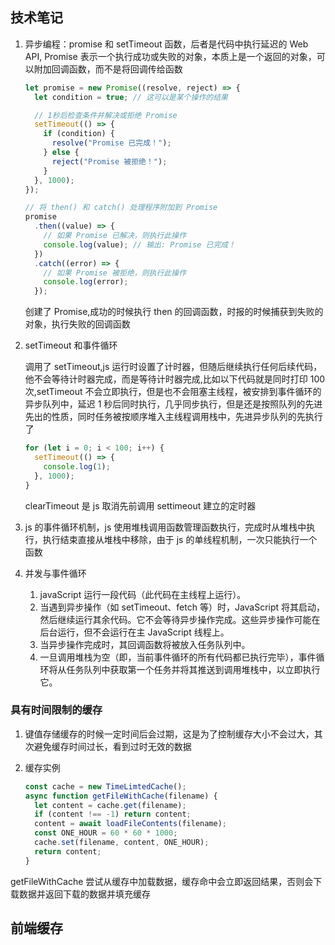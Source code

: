 ## 技术笔记

1. 异步编程：promise 和 setTimeout 函数，后者是代码中执行延迟的 Web API, Promise 表示一个执行成功或失败的对象，本质上是一个返回的对象，可以附加回调函数，而不是将回调传给函数

   ```js
   let promise = new Promise((resolve, reject) => {
     let condition = true; // 这可以是某个操作的结果

     // 1秒后检查条件并解决或拒绝 Promise
     setTimeout(() => {
       if (condition) {
         resolve("Promise 已完成！");
       } else {
         reject("Promise 被拒绝！");
       }
     }, 1000);
   });

   // 将 then() 和 catch() 处理程序附加到 Promise
   promise
     .then((value) => {
       // 如果 Promise 已解决，则执行此操作
       console.log(value); // 输出: Promise 已完成！
     })
     .catch((error) => {
       // 如果 Promise 被拒绝，则执行此操作
       console.log(error);
     });
   ```

   创建了 Promise,成功的时候执行 then 的回调函数，时报的时候捕获到失败的对象，执行失败的回调函数

2. setTimeout 和事件循环

   调用了 setTimeout,js 运行时设置了计时器，但随后继续执行任何后续代码，他不会等待计时器完成，而是等待计时器完成,比如以下代码就是同时打印 100 次,setTimeout 不会立即执行，但是也不会阻塞主线程，被安排到事件循环的异步队列中，延迟 1 秒后同时执行，几乎同步执行，但是还是按照队列的先进先出的性质，同时任务被按顺序堆入主线程调用栈中，先进异步队列的先执行了

   ```js
   for (let i = 0; i < 100; i++) {
     setTimeout(() => {
       console.log(1);
     }, 1000);
   }
   ```

   clearTimeout 是 js 取消先前调用 settimeout 建立的定时器

3. js 的事件循环机制，js 使用堆栈调用函数管理函数执行，完成时从堆栈中执行，执行结束直接从堆栈中移除，由于 js 的单线程机制，一次只能执行一个函数
4. 并发与事件循环

   1. javaScript 运行一段代码（此代码在主线程上运行）。
   2. 当遇到异步操作（如 setTimeout、fetch 等）时，JavaScript 将其启动，然后继续运行其余代码。它不会等待异步操作完成。这些异步操作可能在后台运行，但不会运行在主 JavaScript 线程上。
   3. 当异步操作完成时，其回调函数将被放入任务队列中。
   4. 一旦调用堆栈为空（即，当前事件循环的所有代码都已执行完毕），事件循环将从任务队列中获取第一个任务并将其推送到调用堆栈中，以立即执行它。

### 具有时间限制的缓存

1. 键值存储缓存的时候一定时间后会过期，这是为了控制缓存大小不会过大，其次避免缓存时间过长，看到过时无效的数据
2. 缓存实例

   ```js
   const cache = new TimeLimtedCache();
   async function getFileWithCache(filename) {
     let content = cache.get(filename);
     if (content !== -1) return content;
     content = await loadFileContents(filename);
     const ONE_HOUR = 60 * 60 * 1000;
     cache.set(filename, content, ONE_HOUR);
     return content;
   }
   ```

getFileWithCache 尝试从缓存中加载数据，缓存命中会立即返回结果，否则会下载数据并返回下载的数据并填充缓存

## 前端缓存
